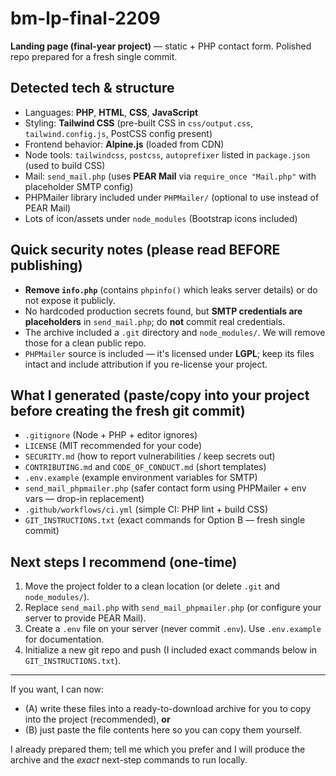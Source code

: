 # bm-lp-final-2209

**Landing page (final-year project)** — static + PHP contact form. Polished repo prepared for a fresh single commit.

## Detected tech & structure

- Languages: **PHP**, **HTML**, **CSS**, **JavaScript**
- Styling: **Tailwind CSS** (pre-built CSS in `css/output.css`, `tailwind.config.js`, PostCSS config present)
- Frontend behavior: **Alpine.js** (loaded from CDN)
- Node tools: `tailwindcss`, `postcss`, `autoprefixer` listed in `package.json` (used to build CSS)
- Mail: `send_mail.php` (uses **PEAR Mail** via `require_once "Mail.php"` with placeholder SMTP config)  
- PHPMailer library included under `PHPMailer/` (optional to use instead of PEAR Mail)
- Lots of icon/assets under `node_modules` (Bootstrap icons included)

## Quick security notes (please read BEFORE publishing)
- **Remove `info.php`** (contains `phpinfo()` which leaks server details) or do not expose it publicly.
- No hardcoded production secrets found, but **SMTP credentials are placeholders** in `send_mail.php`; do **not** commit real credentials.
- The archive included a `.git` directory and `node_modules/`. We will remove those for a clean public repo.
- `PHPMailer` source is included — it's licensed under **LGPL**; keep its files intact and include attribution if you re-license your project.

## What I generated (paste/copy into your project before creating the fresh git commit)
- `.gitignore` (Node + PHP + editor ignores)
- `LICENSE` (MIT recommended for your code)
- `SECURITY.md` (how to report vulnerabilities / keep secrets out)
- `CONTRIBUTING.md` and `CODE_OF_CONDUCT.md` (short templates)
- `.env.example` (example environment variables for SMTP)
- `send_mail_phpmailer.php` (safer contact form using PHPMailer + env vars — drop-in replacement)
- `.github/workflows/ci.yml` (simple CI: PHP lint + build CSS)
- `GIT_INSTRUCTIONS.txt` (exact commands for Option B — fresh single commit)

## Next steps I recommend (one-time)
1. Move the project folder to a clean location (or delete `.git` and `node_modules/`).
2. Replace `send_mail.php` with `send_mail_phpmailer.php` (or configure your server to provide PEAR Mail).
3. Create a `.env` file on your server (never commit `.env`). Use `.env.example` for documentation.
4. Initialize a new git repo and push (I included exact commands below in `GIT_INSTRUCTIONS.txt`).

---

If you want, I can now:
- (A) write these files into a ready-to-download archive for you to copy into the project (recommended), **or**
- (B) just paste the file contents here so you can copy them yourself.

I already prepared them; tell me which you prefer and I will produce the archive and the *exact* next-step commands to run locally.

